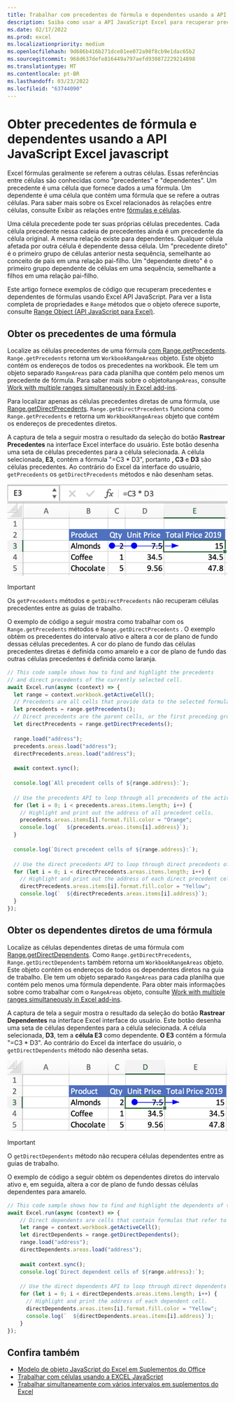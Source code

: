 ```yaml
---
title: Trabalhar com precedentes de fórmula e dependentes usando a API JavaScript Excel javascript
description: Saiba como usar a API JavaScript Excel para recuperar precedentes e dependentes da fórmula.
ms.date: 02/17/2022
ms.prod: excel
ms.localizationpriority: medium
ms.openlocfilehash: 9d686b416b271dce81ee072a98f8cb9e1dac65b2
ms.sourcegitcommit: 968d637defe816449a797aefd930872229214898
ms.translationtype: MT
ms.contentlocale: pt-BR
ms.lasthandoff: 03/23/2022
ms.locfileid: "63744090"
---
```

# <a name="get-formula-precedents-and-dependents-using-the-excel-javascript-api"></a>Obter precedentes de fórmula e dependentes usando a API JavaScript Excel javascript

Excel fórmulas geralmente se referem a outras células. Essas referências entre células são conhecidas como "precedentes" e "dependentes". Um precedente é uma célula que fornece dados a uma fórmula. Um dependente é uma célula que contém uma fórmula que se refere a outras células. Para saber mais sobre os Excel relacionados às relações entre células, consulte Exibir as relações entre [fórmulas e células](https://support.microsoft.com/office/a59bef2b-3701-46bf-8ff1-d3518771d507).

Uma célula precedente pode ter suas próprias células precedentes. Cada célula precedente nessa cadeia de precedentes ainda é um precedente da célula original. A mesma relação existe para dependentes. Qualquer célula afetada por outra célula é dependente dessa célula. Um "precedente direto" é o primeiro grupo de células anterior nesta sequência, semelhante ao conceito de pais em uma relação pai-filho. Um "dependente direto" é o primeiro grupo dependente de células em uma sequência, semelhante a filhos em uma relação pai-filho.

Este artigo fornece exemplos de código que recuperam precedentes e dependentes de fórmulas usando Excel API JavaScript. Para ver a lista completa de propriedades e `Range` métodos que o objeto oferece suporte, consulte [Range Object (API JavaScript para Excel)](/javascript/api/excel/excel.range).

## <a name="get-the-precedents-of-a-formula"></a>Obter os precedentes de uma fórmula

Localize as células precedentes de uma fórmula [com Range.getPrecedents](/javascript/api/excel/excel.range#excel-excel-range-getprecedents-member(1)). `Range.getPrecedents` retorna um `WorkbookRangeAreas` objeto. Este objeto contém os endereços de todos os precedentes na workbook. Ele tem um objeto separado `RangeAreas` para cada planilha que contém pelo menos um precedente de fórmula. Para saber mais sobre o objeto`RangeAreas`, consulte [Work with multiple ranges simultaneously in Excel add-ins](excel-add-ins-multiple-ranges.md).

Para localizar apenas as células precedentes diretas de uma fórmula, use [Range.getDirectPrecedents](/javascript/api/excel/excel.range#excel-excel-range-getdirectprecedents-member(1)). `Range.getDirectPrecedents` funciona como `Range.getPrecedents` e retorna um `WorkbookRangeAreas` objeto que contém os endereços de precedentes diretos.

A captura de tela a seguir mostra o resultado da seleção do botão **Rastrear Precedentes** na interface Excel interface do usuário. Este botão desenha uma seta de células precedentes para a célula selecionada. A célula selecionada, **E3**, contém a fórmula "=C3 * D3", portanto **, C3** e **D3** são células precedentes. Ao contrário do Excel da interface do usuário, `getPrecedents` os `getDirectPrecedents` métodos e não desenham setas.

![Células precedentes de rastreamento de seta Excel interface do usuário.](../images/excel-ranges-trace-precedents.png)

> [!IMPORTANT]
> Os `getPrecedents` métodos e `getDirectPrecedents` não recuperam células precedentes entre as guias de trabalho.

O exemplo de código a seguir mostra como trabalhar com os `Range.getPrecedents` métodos e `Range.getDirectPrecedents` . O exemplo obtém os precedentes do intervalo ativo e altera a cor de plano de fundo dessas células precedentes. A cor do plano de fundo das células precedentes diretas é definida como amarelo e a cor de plano de fundo das outras células precedentes é definida como laranja.

```js
// This code sample shows how to find and highlight the precedents 
// and direct precedents of the currently selected cell.
await Excel.run(async (context) => {
  let range = context.workbook.getActiveCell();
  // Precedents are all cells that provide data to the selected formula.
  let precedents = range.getPrecedents();
  // Direct precedents are the parent cells, or the first preceding group of cells that provide data to the selected formula.    
  let directPrecedents = range.getDirectPrecedents();

  range.load("address");
  precedents.areas.load("address");
  directPrecedents.areas.load("address");
  
  await context.sync();

  console.log(`All precedent cells of ${range.address}:`);
  
  // Use the precedents API to loop through all precedents of the active cell.
  for (let i = 0; i < precedents.areas.items.length; i++) {
    // Highlight and print out the address of all precedent cells.
    precedents.areas.items[i].format.fill.color = "Orange";
    console.log(`  ${precedents.areas.items[i].address}`);
  }

  console.log(`Direct precedent cells of ${range.address}:`);

  // Use the direct precedents API to loop through direct precedents of the active cell.
  for (let i = 0; i < directPrecedents.areas.items.length; i++) {
    // Highlight and print out the address of each direct precedent cell.
    directPrecedents.areas.items[i].format.fill.color = "Yellow";
    console.log(`  ${directPrecedents.areas.items[i].address}`);
  }
});
```

## <a name="get-the-direct-dependents-of-a-formula"></a>Obter os dependentes diretos de uma fórmula

Localize as células dependentes diretas de uma fórmula com [Range.getDirectDependents](/javascript/api/excel/excel.range#excel-excel-range-getdirectdependents-member(1)). Como `Range.getDirectPrecedents`, `Range.getDirectDependents` também retorna um `WorkbookRangeAreas` objeto. Este objeto contém os endereços de todos os dependentes diretos na guia de trabalho. Ele tem um objeto separado `RangeAreas` para cada planilha que contém pelo menos uma fórmula dependente. Para obter mais informações sobre como trabalhar com o `RangeAreas` objeto, consulte [Work with multiple ranges simultaneously in Excel add-ins](excel-add-ins-multiple-ranges.md).

A captura de tela a seguir mostra o resultado da seleção do botão **Rastrear Dependentes** na interface Excel interface do usuário. Este botão desenha uma seta de células dependentes para a célula selecionada. A célula selecionada, **D3**, tem a **célula E3** como dependente. **O E3** contém a fórmula "=C3 * D3". Ao contrário do Excel da interface do usuário, o `getDirectDependents` método não desenha setas.

![Seta rastreando células dependentes na interface Excel interface do usuário.](../images/excel-ranges-trace-dependents.png)

> [!IMPORTANT]
> O `getDirectDependents` método não recupera células dependentes entre as guias de trabalho.

O exemplo de código a seguir obtém os dependentes diretos do intervalo ativo e, em seguida, altera a cor de plano de fundo dessas células dependentes para amarelo.

```js
// This code sample shows how to find and highlight the dependents of the currently selected cell.
await Excel.run(async (context) => {
    // Direct dependents are cells that contain formulas that refer to other cells.
    let range = context.workbook.getActiveCell();
    let directDependents = range.getDirectDependents();
    range.load("address");
    directDependents.areas.load("address");
    
    await context.sync();
    console.log(`Direct dependent cells of ${range.address}:`);

    // Use the direct dependents API to loop through direct dependents of the active cell.
    for (let i = 0; i < directDependents.areas.items.length; i++) {
      // Highlight and print the address of each dependent cell.
      directDependents.areas.items[i].format.fill.color = "Yellow";
      console.log(`  ${directDependents.areas.items[i].address}`);
    }
});
```

## <a name="see-also"></a>Confira também

- [Modelo de objeto JavaScript do Excel em Suplementos do Office](excel-add-ins-core-concepts.md)
- [Trabalhar com células usando a EXCEL JavaScript](excel-add-ins-cells.md)
- [Trabalhar simultaneamente com vários intervalos em suplementos do Excel](excel-add-ins-multiple-ranges.md)
